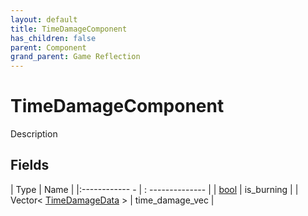 ```yaml
---
layout: default
title: TimeDamageComponent
has_children: false
parent: Component
grand_parent: Game Reflection
---
```

# TimeDamageComponent
Description 

## Fields
| Type | Name |
|:------------ - | : -------------- |
| [bool](game-reflection/components/bool.md) | is_burning |
| Vector< [TimeDamageData](game-reflection/classes/time_damage_data.md) > | time_damage_vec |
